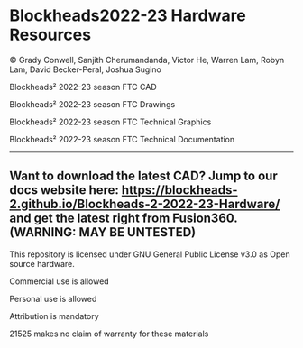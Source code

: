 # Blockheads2022-23 Hardware Resources
© Grady Conwell, Sanjith Cherumandanda, Victor He, Warren Lam, Robyn Lam, David Becker-Peral, Joshua Sugino

Blockheads² 2022-23 season FTC CAD

Blockheads² 2022-23 season FTC Drawings

Blockheads² 2022-23 season FTC Technical Graphics 

Blockheads² 2022-23 season FTC Technical Documentation

-----------------------------------------------------------------------
Want to download the latest CAD? Jump to our docs website here: https://blockheads-2.github.io/Blockheads-2-2022-23-Hardware/ and get the latest right from Fusion360. (WARNING: MAY BE UNTESTED)
-----------------------------------------------------------------------

This repository is licensed under GNU General Public License v3.0 as Open source hardware. 

Commercial use is allowed

Personal use is allowed

Attribution is mandatory

21525 makes no claim of warranty for these materials




